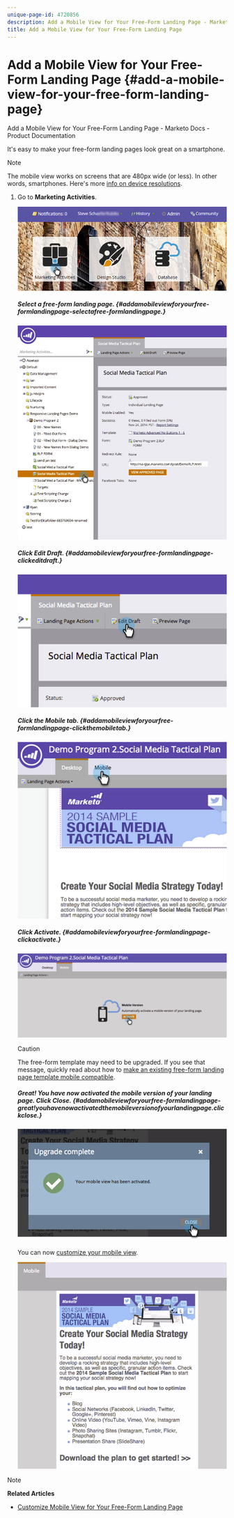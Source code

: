 ```yaml
---
unique-page-id: 4720856
description: Add a Mobile View for Your Free-Form Landing Page - Marketo Docs - Product Documentation
title: Add a Mobile View for Your Free-Form Landing Page
---
```


# Add a Mobile View for Your Free-Form Landing Page {#add-a-mobile-view-for-your-free-form-landing-page}

Add a Mobile View for Your Free-Form Landing Page - Marketo Docs - Product Documentation

It's easy to make your free-form landing pages look great on a smartphone.

>[!NOTE]
>
>The mobile view works on screens that are 480px wide (or less). In other words, smartphones. Here's more [info on device resolutions](http://mydevice.io/devices/.).

1. Go to **Marketing Activities**.

   ![](assets/login-marketing-activities-3.png)

   ##### Select a free-form landing page. {#addamobileviewforyourfree-formlandingpage-selectafree-formlandingpage.}

   ![](assets/choose-landing-page.jpg)

   ##### Click Edit Draft. {#addamobileviewforyourfree-formlandingpage-clickeditdraft.}

   ![](assets/image2015-1-22-15-3a38-3a12.png)

   ##### Click the Mobile tab. {#addamobileviewforyourfree-formlandingpage-clickthemobiletab.}

   ![](assets/image2015-1-22-16-3a46-3a10.png)

   ##### Click Activate. {#addamobileviewforyourfree-formlandingpage-clickactivate.}

   ![](assets/image2015-1-22-15-3a48-3a47.png)

   >[!CAUTION]
   >
   >The free-form template may need to be upgraded. If you see that message, quickly read about how to [make an existing free-form landing page template mobile compatible](../../../../../welcome-to-marketo-docs/product-docs/demand-generation/landing-pages/landing-page-templates/make-an-existing-free-form-landing-page-template-mobile-compatible.md).

   ##### Great! You have now activated the mobile version of your landing page. Click Close.  {#addamobileviewforyourfree-formlandingpage-great!youhavenowactivatedthemobileversionofyourlandingpage.clickclose.}

   ![](assets/image2015-1-22-16-3a44-3a37.png)

   You can now [customize your mobile view](customize-mobile-view-for-your-free-form-landing-page.md).

   ![](assets/image2015-1-22-16-3a47-3a16.png)

>[!NOTE]
>
>**Related Articles**
>
>* [Customize Mobile View for Your Free-Form Landing Page](customize-mobile-view-for-your-free-form-landing-page.md)
>

